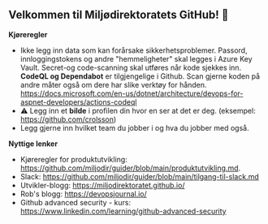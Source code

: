 ## Velkommen til Miljødirektoratets GitHub! 👋

<b>Kjøreregler</b>

- Ikke legg inn data som kan forårsake sikkerhetsproblemer. Passord, innloggingstokens og andre "hemmeligheter" skal legges i Azure Key Vault. Secret-og code-scanning skal utføres når kode sjekkes inn. <b>CodeQL og Dependabot</b> er tilgjengelige i Github. Scan gjerne koden på andre måter også om dere har slike verktøy for hånden. https://docs.microsoft.com/en-us/dotnet/architecture/devops-for-aspnet-developers/actions-codeql
- :warning: Legg inn et <b>bilde</b> i profilen din hvor en ser at det er deg. (eksempel: https://github.com/crolsson)
- Legg gjerne inn hvilket team du jobber i og hva du jobber med også. 

<b>Nyttige lenker</b>

-	Kjøreregler for produktutvikling: https://github.com/miljodir/guider/blob/main/produktutvikling.md.
-	Slack: https://github.com/miljodir/guider/blob/main/tilgang-til-slack.md
- Utvikler-blogg: https://miljodirektoratet.github.io/
- Rob's blogg: https://devopsjournal.io/
- Github advanced security - kurs: https://www.linkedin.com/learning/github-advanced-security
